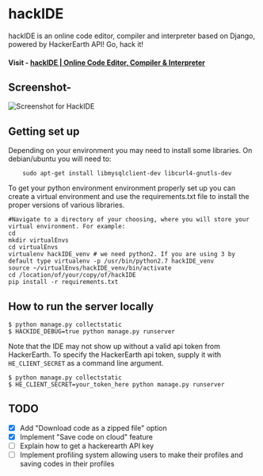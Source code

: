 # hackIDE

hackIDE is an online code editor, compiler and interpreter based on Django, powered by HackerEarth API! Go, hack it!

#### Visit - [hackIDE | Online Code Editor, Compiler & Interpreter](http://hackide.herokuapp.com)


## Screenshot- 
![Screenshot for HackIDE](/hackIDE/static/hackIDE/img/screenshot.png?raw=true "Screenshot for HackIDE")

## Getting set up
Depending on your environment you may need to install some libraries. On debian/ubuntu you will need to:
```
    sudo apt-get install libmysqlclient-dev libcurl4-gnutls-dev
```

To get your python environment environment properly set up you can create a virtual environment and use the requirements.txt file to install the proper versions of various libraries.
```
#Navigate to a directory of your choosing, where you will store your virtual environment. For example:
cd
mkdir virtualEnvs
cd virtualEnvs
virtualenv hackIDE_venv # we need python2. If you are using 3 by default type virtualenv -p /usr/bin/python2.7 hackIDE_venv
source ~/virtualEnvs/hackIDE_venv/bin/activate
cd /location/of/your/copy/of/hackIDE
pip install -r requirements.txt
```


## How to run the server locally

```
$ python manage.py collectstatic
$ HACKIDE_DEBUG=true python manage.py runserver
```

Note that the IDE may not show up without a valid api token from HackerEarth. To specify the HackerEarth api token, supply it with ```HE_CLIENT_SECRET``` as a command line argument.

```
$ python manage.py collectstatic
$ HE_CLIENT_SECRET=your_token_here python manage.py runserver
```

## TODO
 - [x] Add "Download code as a zipped file" option
 - [x] Implement "Save code on cloud" feature
 - [ ] Explain how to get a hackerearth API key
 - [ ] Implement profiling system allowing users to make their profiles and saving codes in their profiles
